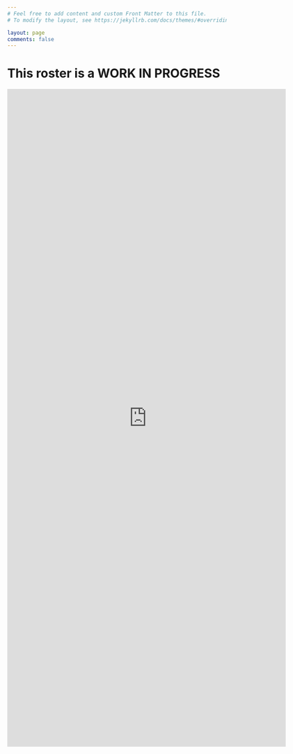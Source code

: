 ```yaml
---
# Feel free to add content and custom Front Matter to this file.
# To modify the layout, see https://jekyllrb.com/docs/themes/#overriding-theme-defaults

layout: page
comments: false
---
```

# **This roster is a WORK IN PROGRESS**
<iframe src="https://docs.google.com/forms/d/e/1FAIpQLScv8lgm0hTdEON1JmO5IDi8ULqGQRNfVYoNdNX9rwKXl-2AYQ/viewform?embedded=true" width="640" height="1513" frameborder="0" marginheight="0" marginwidth="0">Loading…</iframe>
